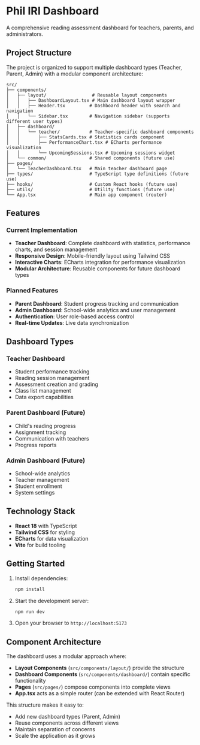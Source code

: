 # Phil IRI Dashboard

A comprehensive reading assessment dashboard for teachers, parents, and administrators.

## Project Structure

The project is organized to support multiple dashboard types (Teacher, Parent, Admin) with a modular component architecture:

```
src/
├── components/
│   ├── layout/                 # Reusable layout components
│   │   ├── DashboardLayout.tsx # Main dashboard layout wrapper
│   │   ├── Header.tsx         # Dashboard header with search and navigation
│   │   └── Sidebar.tsx        # Navigation sidebar (supports different user types)
│   ├── dashboard/
│   │   └── teacher/           # Teacher-specific dashboard components
│   │       ├── StatsCards.tsx # Statistics cards component
│   │       ├── PerformanceChart.tsx # ECharts performance visualization
│   │       └── UpcomingSessions.tsx # Upcoming sessions widget
│   └── common/                # Shared components (future use)
├── pages/
│   └── TeacherDashboard.tsx   # Main teacher dashboard page
├── types/                     # TypeScript type definitions (future use)
├── hooks/                     # Custom React hooks (future use)
├── utils/                     # Utility functions (future use)
└── App.tsx                    # Main app component (router)
```

## Features

### Current Implementation
- **Teacher Dashboard**: Complete dashboard with statistics, performance charts, and session management
- **Responsive Design**: Mobile-friendly layout using Tailwind CSS
- **Interactive Charts**: ECharts integration for performance visualization
- **Modular Architecture**: Reusable components for future dashboard types

### Planned Features
- **Parent Dashboard**: Student progress tracking and communication
- **Admin Dashboard**: School-wide analytics and user management
- **Authentication**: User role-based access control
- **Real-time Updates**: Live data synchronization

## Dashboard Types

### Teacher Dashboard
- Student performance tracking
- Reading session management
- Assessment creation and grading
- Class list management
- Data export capabilities

### Parent Dashboard (Future)
- Child's reading progress
- Assignment tracking
- Communication with teachers
- Progress reports

### Admin Dashboard (Future)
- School-wide analytics
- Teacher management
- Student enrollment
- System settings

## Technology Stack

- **React 18** with TypeScript
- **Tailwind CSS** for styling
- **ECharts** for data visualization
- **Vite** for build tooling

## Getting Started

1. Install dependencies:
   ```bash
   npm install
   ```

2. Start the development server:
   ```bash
   npm run dev
   ```

3. Open your browser to `http://localhost:5173`

## Component Architecture

The dashboard uses a modular approach where:

- **Layout Components** (`src/components/layout/`) provide the structure
- **Dashboard Components** (`src/components/dashboard/`) contain specific functionality
- **Pages** (`src/pages/`) compose components into complete views
- **App.tsx** acts as a simple router (can be extended with React Router)

This structure makes it easy to:
- Add new dashboard types (Parent, Admin)
- Reuse components across different views
- Maintain separation of concerns
- Scale the application as it grows
